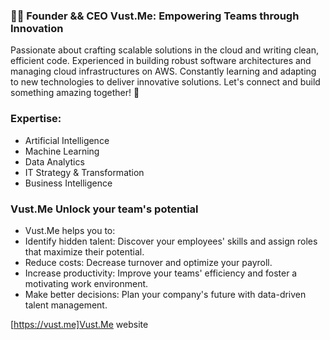 ### 👨‍💻 Founder && CEO Vust.Me: Empowering Teams through Innovation
Passionate about crafting scalable solutions in the cloud and writing clean, efficient code. Experienced in building robust software architectures and managing cloud infrastructures on AWS. Constantly learning and adapting to new technologies to deliver innovative solutions. Let's connect and build something amazing together! 🚀

### Expertise:
- Artificial Intelligence
- Machine Learning
- Data Analytics
- IT Strategy & Transformation
- Business Intelligence

### Vust.Me Unlock your team's potential
- Vust.Me helps you to:
- Identify hidden talent: Discover your employees' skills and assign roles that maximize their potential.
- Reduce costs: Decrease turnover and optimize your payroll.
- Increase productivity: Improve your teams' efficiency and foster a motivating work environment.
- Make better decisions: Plan your company's future with data-driven talent management.

[https://vust.me]Vust.Me website
